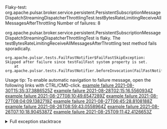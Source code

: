         
Flaky-test: org.apache.pulsar.broker.service.persistent.PersistentSubscriptionMessageDispatchStreamingDispatcherThrottlingTest.testBytesRateLimitingReceiveAllMessagesAfterThrottling
Number of failures: 8

org.apache.pulsar.broker.service.persistent.PersistentSubscriptionMessageDispatchStreamingDispatcherThrottlingTest is flaky. The testBytesRateLimitingReceiveAllMessagesAfterThrottling test method fails sporadically.

```
org.apache.pulsar.tests.FailFastNotifier$FailFastSkipException: Skipped after failure since testFailFast system property is set.
	at org.apache.pulsar.tests.FailFastNotifier.beforeInvocation(FailFastNotifier.java:88)

```

Usage tip: To enable automatic navigation to failure message, open the following links with CTRL/CMD-click.
[example failure 2021-08-30T15:35:37.3886525Z](https://github.com/apache/pulsar/runs/3463119398?check_suite_focus=true#step:9:2391)
[example failure 2021-08-28T02:15:16.5560934Z](https://github.com/apache/pulsar/runs/3448473880?check_suite_focus=true#step:9:1388)
[example failure 2021-08-27T08:10:49.6547289Z](https://github.com/apache/pulsar/runs/3440980370?check_suite_focus=true#step:9:1459)
[example failure 2021-08-27T08:04:09.1382719Z](https://github.com/apache/pulsar/runs/3440855241?check_suite_focus=true#step:9:1384)
[example failure 2021-08-27T06:45:28.8108188Z](https://github.com/apache/pulsar/runs/3440411158?check_suite_focus=true#step:9:1385)
[example failure 2021-08-26T08:59:43.0558964Z](https://github.com/apache/pulsar/runs/3430539961?check_suite_focus=true#step:9:2094)
[example failure 2021-08-26T07:10:18.9045387Z](https://github.com/apache/pulsar/runs/3429892136?check_suite_focus=true#step:9:1446)
[example failure 2021-08-25T09:11:42.4126653Z](https://github.com/apache/pulsar/runs/3420085427?check_suite_focus=true#step:10:1390)


<details>
<summary>Full exception stacktrace</summary>
<code><pre>
org.apache.pulsar.tests.FailFastNotifier$FailFastSkipException: Skipped after failure since testFailFast system property is set.
	at org.apache.pulsar.tests.FailFastNotifier.beforeInvocation(FailFastNotifier.java:88)

</pre></code>
</details>

